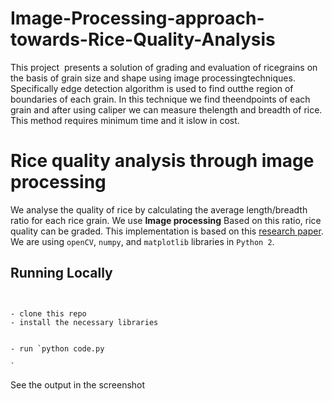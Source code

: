 # Image-Processing-approach-towards-Rice-Quality-Analysis
This project ​ ​presents​ ​a​ ​solution​ ​of​ ​grading​ ​and​ ​evaluation​ ​of​ ​rice​ ​grains​ ​on the​ ​basis​ ​of​ ​grain​ ​size​ ​and​ ​shape​ ​using​ ​image​ ​processing​ ​techniques.​ ​Specifically edge​ ​detection​ ​algorithm​ ​is​ ​used​ ​to​ ​find​ ​out​ ​the​ ​region​ ​of​ ​boundaries​ ​of​ ​each​ ​grain. In​ ​this​ ​technique​ ​we​ ​find​ ​the​ ​endpoints​ ​of​ ​each​ ​grain​ ​and​ ​after​ ​using​ ​caliper​ ​we​ ​can measure​ ​the​ ​length​ ​and​ ​breadth​ ​of​ ​rice.​ ​This​ ​method​ ​requires​ ​minimum​ ​time​ ​and​ ​it is​ ​low​ ​in​ ​cost.
# Rice quality analysis through image processing


We analyse the quality of rice by calculating the average length/breadth ratio for each rice grain. 
We use **Image processing** Based on this ratio, rice quality can be graded. 
This implementation is based on this [research paper](https://github.com/hkedia321/rice-quality-analysis/research-paper.pdf).
We are using `openCV`, `numpy`, and `matplotlib` libraries in `Python 2`.



## Running Locally


```


- clone this repo
- install the necessary libraries


- run `python code.py

`
```


See the output in the screenshot
